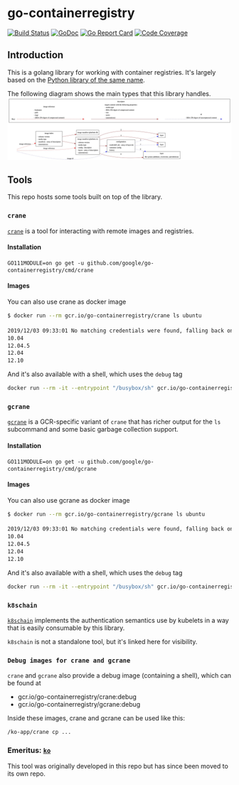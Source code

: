 # go-containerregistry

[![Build Status](https://travis-ci.org/google/go-containerregistry.svg?branch=master)](https://travis-ci.org/google/go-containerregistry)
[![GoDoc](https://godoc.org/github.com/google/go-containerregistry?status.svg)](https://godoc.org/github.com/google/go-containerregistry)
[![Go Report Card](https://goreportcard.com/badge/google/go-containerregistry)](https://goreportcard.com/report/google/go-containerregistry)
[![Code Coverage](https://codecov.io/gh/google/go-containerregistry/branch/master/graph/badge.svg)](https://codecov.io/gh/google/go-containerregistry)


## Introduction

This is a golang library for working with container registries.
It's largely based on the [Python library of the same name](https://github.com/google/containerregistry).

The following diagram shows the main types that this library handles.
![OCI image representation](images/ociimage.jpeg)

## Tools

This repo hosts some tools built on top of the library.

### `crane`

[`crane`](cmd/crane/doc/crane.md) is a tool for interacting with remote images
and registries.

#### Installation

```
GO111MODULE=on go get -u github.com/google/go-containerregistry/cmd/crane
```

#### Images

You can also use crane as docker image

```sh
$ docker run --rm gcr.io/go-containerregistry/crane ls ubuntu

2019/12/03 09:33:01 No matching credentials were found, falling back on anonymous
10.04
12.04.5
12.04
12.10
```

And it's also available with a shell, which uses the `debug` tag

```sh
docker run --rm -it --entrypoint "/busybox/sh" gcr.io/go-containerregistry/crane:debug
```

### `gcrane`

[`gcrane`](cmd/gcrane/README.md) is a GCR-specific variant of `crane` that has
richer output for the `ls` subcommand and some basic garbage collection support.

#### Installation

```
GO111MODULE=on go get -u github.com/google/go-containerregistry/cmd/gcrane
```

#### Images

You can also use gcrane as docker image

```sh
$ docker run --rm gcr.io/go-containerregistry/gcrane ls ubuntu

2019/12/03 09:33:01 No matching credentials were found, falling back on anonymous
10.04
12.04.5
12.04
12.10
```

And it's also available with a shell, which uses the `debug` tag

```sh
docker run --rm -it --entrypoint "/busybox/sh" gcr.io/go-containerregistry/gcrane:debug
```

### `k8schain`

[`k8schain`](pkg/authn/k8schain/README.md) implements the authentication
semantics use by kubelets in a way that is easily consumable by this library.

`k8schain` is not a standalone tool, but it's linked here for visibility.

### `Debug images for crane and gcrane`

`crane` and `gcrane` also provide a debug image (containing a shell), which can be found at

* gcr.io/go-containerregistry/crane:debug
* gcr.io/go-containerregistry/gcrane:debug

Inside these images, crane and gcrane can be used like this:

```sh
/ko-app/crane cp ...
```

### Emeritus: [`ko`](https://github.com/google/ko)

This tool was originally developed in this repo but has since been moved to its
own repo.
